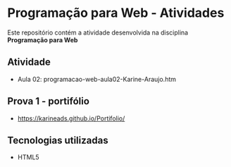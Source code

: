 # Programação para Web - Atividades 
Este repositório contém a atividade desenvolvida na disciplina **Programação para Web**

## Atividade 
 - Aula 02: programacao-web-aula02-Karine-Araujo.htm

## Prova 1 - **portifólio**
 - https://karineads.github.io/Portifolio/

## Tecnologias utilizadas
 - HTML5  
